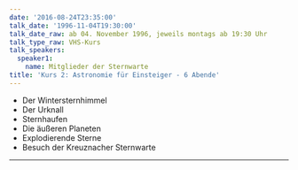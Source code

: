 ```yaml
---
date: '2016-08-24T23:35:00'
talk_date: '1996-11-04T19:30:00'
talk_date_raw: ab 04. November 1996, jeweils montags ab 19:30 Uhr
talk_type_raw: VHS-Kurs
talk_speakers:
  speaker1:
    name: Mitglieder der Sternwarte
title: 'Kurs 2: Astronomie für Einsteiger - 6 Abende'
---
```

- Der Wintersternhimmel
- Der Urknall
- Sternhaufen
- Die äußeren Planeten
- Explodierende Sterne
- Besuch der Kreuznacher Sternwarte
---
